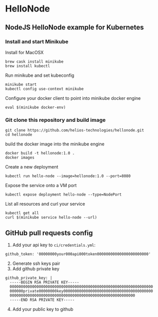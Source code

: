 # HelloNode

## NodeJS HelloNode example for Kubernetes

### Install and start Minikube

Install for MacOSX
```
brew cask install minikube
brew install kubectl
```

Run minikube and set kubeconfig
```
minikube start
kubectl config use-context minikube
```

Configure your docker client to point into minikube docker engine
```
eval $(minikube docker-env)
```

### Git clone this repository and build image

```
git clone https://github.com/helios-technologies/hellonode.git
cd hellonode
```

build the docker image into the minikube engine
```
docker build -t hellonode:1.0 .
docker images
```

Create a new deployment
```
kubectl run hello-node --image=hellonode:1.0 --port=8080
```

Expose the service onto a VM port
```
kubectl expose deployment hello-node --type=NodePort
```

List all resources and curl your service
```
kubectl get all
curl $(minikube service hello-node --url)
```

## GitHub pull requests config

1. Add your api key to `ci/credentials.yml`:
```
github_token: '00000000your000api000token00000000000000000000000'
```
2. Generate ssh keys pair
3. Add github private key
```
github_private_key: |
  -----BEGIN RSA PRIVATE KEY-----
  0000000000000000000000000000000000000000000000000000000000000000
  000000private00000000key0000000000000000000000000000000000000000
  00000000000000000000000000000000000000000000000000000000
  -----END RSA PRIVATE KEY-----
```
4. Add your public key to github


